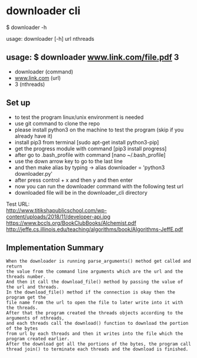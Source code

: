 # downloader cli
$ downloader -h

usage: downloader [-h] url nthreads

## usage: $ downloader www.link.com/file.pdf 3
   - downloader (command)
   - www.link.com (url)
   - 3 (nthreads)

## Set up
   - to test the program linux/unix environment is needed
   - use git command to clone the repo
   - please install python3 on the machine to test the program
     (skip if you already have it)
   - install pip3 from terminal    [sudo apt-get install python3-pip]
   - get the progress module with command [pip3 install progress]
   - after go to .bash_profile with command [nano ~/.bash_profile]
   - use the down arrow key to go to the last line
   - and then make alias by typing -> alias downloader = 'python3 downloader.py'
   - after press control + x and then y and then enter
   - now you can run the downloader command with the following test url  
   - downloaded file will be in the downloader_cli directory

Test URL:<br/>
http://www.titikshapublicschool.com/wp-content/uploads/2018/11/developer-api.jpg<br/>
https://www.bccls.org/BookClubBooks/Alchemist.pdf<br/>
http://jeffe.cs.illinois.edu/teaching/algorithms/book/Algorithms-JeffE.pdf

## Implementation Summary

    When the downloader is running parse_arguments() method get called and return
    the value from the command line arguments which are the url and the threads number.
    And then it call the download_file() method by passing the value of the url and threads.
    In the download_file() method if the connection is okay then the program get the
    file name from the url to open the file to later write into it with the threads.
    After that the program created the threads objects according to the arguments of nthreads,
    and each threads call the download() function to download the portion of the bytes
    from url by each threads and then it writes into the file which the program created earlier.
    After the download got all the portions of the bytes, the program call
    thread join() to terminate each threads and the download is finished.

